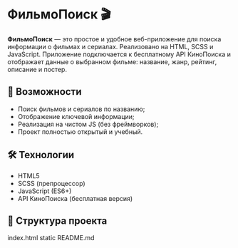 # ФильмоПоиск 🎬

**ФильмоПоиск** — это простое и удобное веб-приложение для поиска информации о фильмах и сериалах. Реализовано на HTML, SCSS и JavaScript. Приложение подключается к бесплатному API КиноПоиска и отображает данные о выбранном фильме: название, жанр, рейтинг, описание и постер.

## 🚀 Возможности
- Поиск фильмов и сериалов по названию;
- Отображение ключевой информации;
- Реализация на чистом JS (без фреймворков);
- Проект полностью открытый и учебный.

## 🛠 Технологии
- HTML5
- SCSS (препроцессор)
- JavaScript (ES6+)
- API КиноПоиска (бесплатная версия)

## 📁 Структура проекта
index.html
static
README.md
